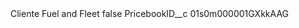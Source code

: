 <?xml version="1.0" encoding="UTF-8"?>
<CustomMetadata xmlns="http://soap.sforce.com/2006/04/metadata" xmlns:xsi="http://www.w3.org/2001/XMLSchema-instance" xmlns:xsd="http://www.w3.org/2001/XMLSchema">
    <label>Cliente Fuel and Fleet</label>
    <protected>false</protected>
    <values>
        <field>PricebookID__c</field>
        <value xsi:type="xsd:string">01s0m000001GXkkAAG</value>
    </values>
</CustomMetadata>
